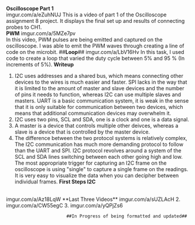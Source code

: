 **Oscilloscope Part 1**
</br > imgur.com/a/eZuhNUJ This is a video of part 1 of the Oscilloscope assignment 8 project. It displays the final set up and results of connecting probes to CH1. </br >
**PWM**
imgur.com/a/5MZe7pv
</br > In this video, PWM pulses are being emitted and captured on the oscilloscope. I was able to emit the PWM waves through creating a line of code on the microbit. 
##**Loop**##
imgur.com/a/LbV16Hv
In this task, I used code to create a loop that varied the duty cycle between 5% and 95 % (In increments of 5%). 
**Writeup**
1. I2C uses addresses and a shared bus, which means connecting other devices to the wires is much easier and faster. SPI lacks in the way that it is limited to the amount of master and slave devices and the number of pins it needs to function, whereas I2C can use multiple slaves and masters. UART is a basic communication system, it is weak in the sense that it is only suitable for communication between two devices, which means that additional communication devices may overwhelm it. 
2. I2C uses two pins, SCL and SDA, one is a clock and one is a data signal. 
3. A master is a device that controls multiple other deivces, whereas a slave is a device that is controlled by the master device. 
4. The difference between the two protocol systems is relatively complex, The I2C communication has much more demanding protocol to follow than the UART and SPI. I2C protocol revolves around a system of the SCL and SDA lines switching between each other going high and low. 
The most appropriate trigger for capturing an I2C frame on the oscilloscope is using "single" to capture a single frame on the readings. It is very easy to visualize the data when you can decipher between individual frames. 
**First Steps I2C**
</br >
imgur.com/a/Az18LqW
**Last Three Videos**
imgur.com/a/sUZLAcH
2. imgur.com/a/CW55egC
3. imgur.com/a/yQPjZs6

                           ##In Progress of being formatted and updated##
